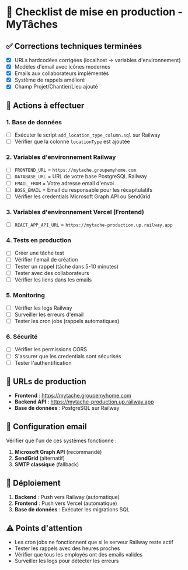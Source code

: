 # 🚀 Checklist de mise en production - MyTâches

## ✅ Corrections techniques terminées

- [x] URLs hardcodées corrigées (localhost → variables d'environnement)
- [x] Modèles d'email avec icônes modernes
- [x] Emails aux collaborateurs implémentés
- [x] Système de rappels amélioré
- [x] Champ Projet/Chantier/Lieu ajouté

## 🔧 Actions à effectuer

### **1. Base de données**
- [ ] Exécuter le script `add_location_type_column.sql` sur Railway
- [ ] Vérifier que la colonne `locationType` est ajoutée

### **2. Variables d'environnement Railway**
- [ ] `FRONTEND_URL` = `https://mytache.groupemyhome.com`
- [ ] `DATABASE_URL` = URL de votre base PostgreSQL Railway
- [ ] `EMAIL_FROM` = Votre adresse email d'envoi
- [ ] `BOSS_EMAIL` = Email du responsable pour les récapitulatifs
- [ ] Vérifier les credentials Microsoft Graph API ou SendGrid

### **3. Variables d'environnement Vercel (Frontend)**
- [ ] `REACT_APP_API_URL` = `https://mytache-production.up.railway.app`

### **4. Tests en production**
- [ ] Créer une tâche test
- [ ] Vérifier l'email de création
- [ ] Tester un rappel (tâche dans 5-10 minutes)
- [ ] Tester avec des collaborateurs
- [ ] Vérifier les liens dans les emails

### **5. Monitoring**
- [ ] Vérifier les logs Railway
- [ ] Surveiller les erreurs d'email
- [ ] Tester les cron jobs (rappels automatiques)

### **6. Sécurité**
- [ ] Vérifier les permissions CORS
- [ ] S'assurer que les credentials sont sécurisés
- [ ] Tester l'authentification

## 🎯 URLs de production

- **Frontend** : https://mytache.groupemyhome.com
- **Backend API** : https://mytache-production.up.railway.app
- **Base de données** : PostgreSQL sur Railway

## 📧 Configuration email

Vérifier que l'un de ces systèmes fonctionne :
1. **Microsoft Graph API** (recommandé)
2. **SendGrid** (alternatif)
3. **SMTP classique** (fallback)

## 🔄 Déploiement

1. **Backend** : Push vers Railway (automatique)
2. **Frontend** : Push vers Vercel (automatique)
3. **Base de données** : Exécuter les migrations SQL

## ⚠️ Points d'attention

- Les cron jobs ne fonctionnent que si le serveur Railway reste actif
- Tester les rappels avec des heures proches
- Vérifier que tous les employés ont des emails valides
- Surveiller les logs pour détecter les erreurs


